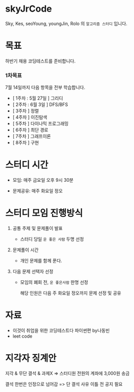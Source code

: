 # skyJrCode

Sky, Kes, seoYoung, youngJin, Rolo 의 `알고리즘 스터디` 입니다.

# 목표

하반기 채용 코딩테스트를 준비합니다.

### 1차목표

7월 14일까지 다음 항목을 전부 학습합니다.

- [ 1주차 : 5월 27일 ] 그리디 
- [ 2주차 : 6월  3일 ] DFS/BFS
- [ 3주차 ] 정렬
- [ 4주차 ] 이진탐색
- [ 5주차 ] 다이나믹 프로그래밍
- [ 6주차 ] 최단 경로
- [ 7주차 ] 그래프이론
- [ 8주차 ] 구현

# 스터디 시간

- 모임: 매주 금요일 오후 9시 30분

- 문제공유: 매주 화요일 정오

# 스터디 모임 진행방식

1. 공통 주제 및 문제풀이 발표

   - 스터디 당일 `운 좋은 사람` 두명 선정

2. 문제풀이 시간

   - 개인 문제를 함께 푼다.

3. 다음 문제 선택자 선정

   - 모임의 폐회 전, `운 좋은사람` 한명 선정

     해당 인원은 다음 주 화요일 정오까지 문제 선정 및 공유

# 자료

- 이것이 취업을 위한 코딩테스트다 파이썬편 by나동빈
- leet code


# 지각자 징계안

지각 & 무단 결석 &  과제X 
=> 스터디원 전원의 계좌에 3,000원 송금

결석 한번은 인정으로 넘어감
=> 단 결석 사유 이틀 전 공지 필요
